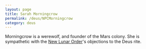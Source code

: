 ```yaml
---
layout: page
title: Sarah Morningcrow
permalink: /deus/NPCMorningcrow
category: deus
---
```

Morningcrow is a werewolf, and founder of the Mars colony. She is sympathetic with the [New Lunar Order](OrgLuna)'s objections to the Deus rite.
